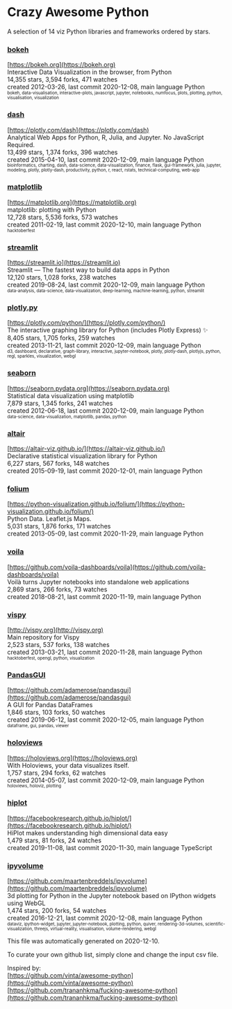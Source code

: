 # Crazy Awesome Python
A selection of 14 viz Python libraries and frameworks ordered by stars.  


### [bokeh](https://github.com/bokeh/bokeh)  
[https://bokeh.org](https://bokeh.org)  
Interactive Data Visualization in the browser, from  Python  
14,355 stars, 3,594 forks, 471 watches  
created 2012-03-26, last commit 2020-12-08, main language Python  
<sub><sup>bokeh, data-visualisation, interactive-plots, javascript, jupyter, notebooks, numfocus, plots, plotting, python, visualisation, visualization</sup></sub>


### [dash](https://github.com/plotly/dash)  
[https://plotly.com/dash](https://plotly.com/dash)  
Analytical Web Apps for Python, R, Julia, and Jupyter. No JavaScript Required.  
13,499 stars, 1,374 forks, 396 watches  
created 2015-04-10, last commit 2020-12-09, main language Python  
<sub><sup>bioinformatics, charting, dash, data-science, data-visualization, finance, flask, gui-framework, julia, jupyter, modeling, plotly, plotly-dash, productivity, python, r, react, rstats, technical-computing, web-app</sup></sub>


### [matplotlib](https://github.com/matplotlib/matplotlib)  
[https://matplotlib.org](https://matplotlib.org)  
matplotlib: plotting with Python  
12,728 stars, 5,536 forks, 573 watches  
created 2011-02-19, last commit 2020-12-10, main language Python  
<sub><sup>hacktoberfest</sup></sub>


### [streamlit](https://github.com/streamlit/streamlit)  
[https://streamlit.io](https://streamlit.io)  
Streamlit — The fastest way to build data apps in Python  
12,120 stars, 1,028 forks, 238 watches  
created 2019-08-24, last commit 2020-12-09, main language Python  
<sub><sup>data-analysis, data-science, data-visualization, deep-learning, machine-learning, python, streamlit</sup></sub>


### [plotly.py](https://github.com/plotly/plotly.py)  
[https://plotly.com/python/](https://plotly.com/python/)  
The interactive graphing library for Python (includes Plotly Express) :sparkles:  
8,405 stars, 1,705 forks, 259 watches  
created 2013-11-21, last commit 2020-12-09, main language Python  
<sub><sup>d3, dashboard, declarative, graph-library, interactive, jupyter-notebook, plotly, plotly-dash, plotlyjs, python, regl, sparkles, visualization, webgl</sup></sub>


### [seaborn](https://github.com/mwaskom/seaborn)  
[https://seaborn.pydata.org](https://seaborn.pydata.org)  
Statistical data visualization using matplotlib  
7,879 stars, 1,345 forks, 241 watches  
created 2012-06-18, last commit 2020-12-09, main language Python  
<sub><sup>data-science, data-visualization, matplotlib, pandas, python</sup></sub>


### [altair](https://github.com/altair-viz/altair)  
[https://altair-viz.github.io/](https://altair-viz.github.io/)  
Declarative statistical visualization library for Python  
6,227 stars, 567 forks, 148 watches  
created 2015-09-19, last commit 2020-12-01, main language Python  


### [folium](https://github.com/python-visualization/folium)  
[https://python-visualization.github.io/folium/](https://python-visualization.github.io/folium/)  
Python Data. Leaflet.js Maps.   
5,031 stars, 1,876 forks, 171 watches  
created 2013-05-09, last commit 2020-11-29, main language Python  


### [voila](https://github.com/voila-dashboards/voila)  
[https://github.com/voila-dashboards/voila](https://github.com/voila-dashboards/voila)  
Voilà turns Jupyter notebooks into standalone web applications  
2,869 stars, 266 forks, 73 watches  
created 2018-08-21, last commit 2020-11-19, main language Python  


### [vispy](https://github.com/vispy/vispy)  
[http://vispy.org](http://vispy.org)  
Main repository for Vispy  
2,523 stars, 537 forks, 138 watches  
created 2013-03-21, last commit 2020-11-28, main language Python  
<sub><sup>hacktoberfest, opengl, python, visualization</sup></sub>


### [PandasGUI](https://github.com/adamerose/pandasgui)  
[https://github.com/adamerose/pandasgui](https://github.com/adamerose/pandasgui)  
A GUI for Pandas DataFrames  
1,846 stars, 103 forks, 50 watches  
created 2019-06-12, last commit 2020-12-05, main language Python  
<sub><sup>dataframe, gui, pandas, viewer</sup></sub>


### [holoviews](https://github.com/holoviz/holoviews)  
[https://holoviews.org](https://holoviews.org)  
With Holoviews, your data visualizes itself.  
1,757 stars, 294 forks, 62 watches  
created 2014-05-07, last commit 2020-12-09, main language Python  
<sub><sup>holoviews, holoviz, plotting</sup></sub>


### [hiplot](https://github.com/facebookresearch/hiplot)  
[https://facebookresearch.github.io/hiplot/](https://facebookresearch.github.io/hiplot/)  
HiPlot makes understanding high dimensional data easy  
1,479 stars, 81 forks, 24 watches  
created 2019-11-08, last commit 2020-11-30, main language TypeScript  


### [ipyvolume](https://github.com/maartenbreddels/ipyvolume)  
[https://github.com/maartenbreddels/ipyvolume](https://github.com/maartenbreddels/ipyvolume)  
3d plotting for Python in the Jupyter notebook based on IPython widgets using WebGL  
1,474 stars, 200 forks, 54 watches  
created 2016-12-21, last commit 2020-12-08, main language Python  
<sub><sup>dataviz, ipython-widget, jupyter, jupyter-notebook, plotting, python, quiver, rendering-3d-volumes, scientific-visualization, threejs, virtual-reality, visualisation, volume-rendering, webgl</sup></sub>


This file was automatically generated on 2020-12-10.  

To curate your own github list, simply clone and change the input csv file.  

Inspired by:  
[https://github.com/vinta/awesome-python](https://github.com/vinta/awesome-python)  
[https://github.com/trananhkma/fucking-awesome-python](https://github.com/trananhkma/fucking-awesome-python)  